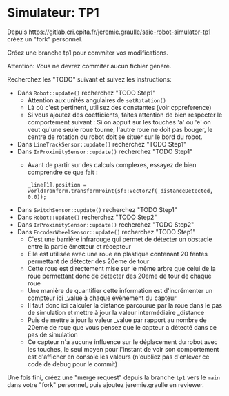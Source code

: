 Simulateur: TP1
===============

Depuis https://gitlab.cri.epita.fr/jeremie.graulle/ssie-robot-simulator-tp1 créez un "fork" personnel.

Créez une branche tp1 pour commiter vos modifications.

Attention: Vous ne devrez commiter aucun fichier généré.

Recherchez les "TODO" suivant et suivez les instructions:

- Dans `Robot::update()` recherchez "TODO Step1"
    - Attention aux unités angulaires de `setRotation()`
    - Là où c'est pertinent, utilisez des constantes (voir cppreference)
    - Si vous ajoutez des coefficients, faites attention de bien respecter le comportement suivant :
    Si on appuit sur les touches 'a' ou 'e' on veut qu'une seule roue tourne, l'autre roue ne doit
    pas bouger, le centre de rotation du robot doit se situer sur le bord du robot.
- Dans `LineTrackSensor::update()` recherchez "TODO Step1"
- Dans `IrProximitySensor::update()` recherchez "TODO Step1"
    - Avant de partir sur des calculs complexes, essayez de bien comprendre ce que fait :

        `_line[1].position = worldTranform.transformPoint(sf::Vector2f(_distanceDetected, 0.0));`
- Dans `SwitchSensor::update()` recherchez "TODO Step1"
- Dans `Robot::update()` recherchez "TODO Step2"
- Dans `IrProximitySensor::update()` recherchez "TODO Step2"
- Dans `EncoderWheelSensor::update()` recherchez "TODO Step1"
    - C'est une barrière infrarouge qui permet de détecter un obstacle entre la partie émetteur et récepteur
    - Elle est utilisée avec une roue en plastique contenant 20 fentes permettant de détecter des 20eme de tour
    - Cette roue est directement mise sur le même arbre que celui de la roue permettant donc de détecter des 20eme de tour de chaque roue
    - Une manière de quantifier cette information est d'incrémenter un compteur ici _value à chaque évènement du capteur
    - Il faut donc ici calculer la distance parcourue par la roue dans le pas de simulation et mettre à jour la valeur intermédiaire _distance
    - Puis de mettre à jour la valeur _value par rapport au nombre de 20eme de roue que vous pensez que le capteur a détecté dans ce pas de simulation
    - Ce capteur n'a aucune influence sur le déplacement du robot avec les touches, le seul moyen pour l'instant de voir son comportement est d'afficher en console les valeurs (n'oubliez pas d'enlever ce code de debug pour le commit)

Une fois fini, créez une "merge request" depuis la branche `tp1` vers le `main` dans votre "fork" personnel, puis ajoutez jeremie.graulle en reviewer.
